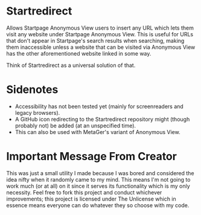 # Startredirect

Allows Startpage Anonymous View users to insert any URL which lets them visit any website under Startpage Anonymous View. This is useful for URLs that don't appear in Startpage's search results when searching, making them inaccessible unless a website that can be visited via Anonymous View has the other aforementioned website linked in some way.

Think of Startredirect as a universal solution of that.

# Sidenotes

- Accessibility has not been tested yet (mainly for screenreaders and legacy browsers).
- A GitHub icon redirecting to the Startredirect repository might (though probably not) be added (at an unspecified time).
- This can also be used with MetaGer's variant of Anonymous View.

# Important Message From Creator

This was just a small utility I made because I was bored and considered the idea nifty when it randomly came to my mind. This means I'm not going to work much (or at all) on it since it serves its functionality which is my only necessity. Feel free to fork this project and conduct whichever improvements; this project is licensed under The Unlicense which in essence means everyone can do whatever they so choose with my code.
